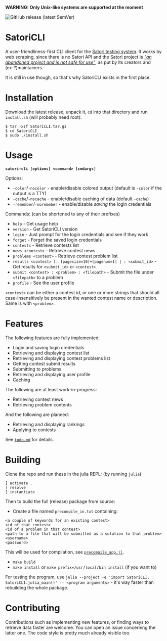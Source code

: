 **WARNING: Only Unix-like systems are supported at the moment**

![GitHub release (latest SemVer)](https://img.shields.io/github/v/release/MasFlam/SatoriCLI.jl?sort=semver)

# SatoriCLI
A user-friendliness-first CLI client for the [Satori testing system](https://satori.tcs.uj.edu.pl).
It works by web scraping, since there is no Satori API and the Satori project is
[*"an abandoned project and is not safe for use"*](https://bitbucket.org/satoriproject/satori),
as put by its creators and (ex-?)maintainers.

It is still in use though, so that's why SatoriCLI exists in the first place.

# Installation
Download the latest release, unpack it, `cd` into that directory and run `install.sh` (will probably need root):
```
$ tar -xzf SatoriCLI.tar.gz
$ cd SatoriCLI
$ sudo ./install.sh
```

# Usage
**`satori-cli [options] <command> [cmdargs]`**

Options:
* `-color`/`-nocolor` - enable/disable colored output (default is `-color` if the output is a TTY)
* `-cache`/`-nocache` - enable/disable caching of data (default `-cache`)
* `-remember`/`-noremeber` - enable/disable *saving* the login credentials

Commands: (can be shortened to any of their prefixes)
* `help` - Get usage help
* `version` - Get SatoriCLI version
* `login` - Just prompt for the login credentials and see if they work
* `forget` - Forget the saved login credentials
* `contests` - Retrieve contests list
* `news <contest>` - Retrieve contest news
* `problems <contest>` - Retrieve contest problem list
* `results <contest> [: [pagesize=10]+[pagenum=1] | : <submit_id>` - Get results for `<submit_id>` or `<contest>`
* `submit <contest> : <problem> : <filepath>` - Submit the file under `<filepath>` to a problem
* `profile` - See the user profile

`<contest>` can be either a contest id, or one or more strings that should all case-insensitively be present
in the wanted contest name or description. Same is with `<problem>`.

# Features
The following features are fully implemented:
* Login and saving login credentials
* Retrieving and displaying contest list
* Retrieving and displaying contest problems list
* Getting contest submit results
* Submitting to problems
* Retrieving and displaying user profile
* Caching

The following are at least work-in-progress:
* Retrieving contest news
* Retrieving problem contents

And the following are planned:
* Retrieving and displaying rankings
* Applying to contests

See [`todo.md`](/todo.md) for details.

# Building
Clone the repo and run these in the julia REPL: (by running `julia`)
```
] activate .
] resolve
] instantiate
```
Then to build the full (release) package from source:
* Create a file named `precompile_in.txt` containing:
```
<a couple of keywords for an existing contest>
<id of that contest>
<id of a problem in that contest>
<path to a file that will be submitted as a solution to that problem>
<username>
<password>
```
  This will be used for compilation, see [`precompile_app.jl`](/precompile_app.jl).
* `make build`
* `make install` or `make prefix=/usr/local/bin install` (if you want to)

For testing the program, use `julia --project -e 'import SatoriCLI; SatoriCLI.julia_main()' -- <program arguments>` - it's way faster than rebuilding the whole package.

# Contributing
Contributions such as implementing new features, or finding ways to retrieve data faster are welcome.
You can open an issue concerning the latter one. The code style is pretty much already visible too.
